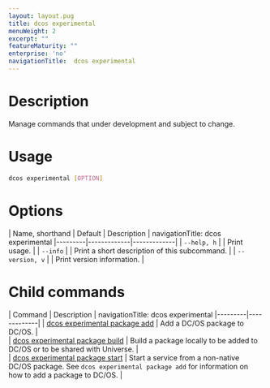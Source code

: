 ```yaml
---
layout: layout.pug
title: dcos experimental
menuWeight: 2
excerpt: ""
featureMaturity: ""
enterprise: 'no'
navigationTitle:  dcos experimental
---
```


<!-- This source repo for this topic is https://github.com/dcos/dcos-docs -->

    
# Description
Manage commands that under development and subject to change.

# Usage

```bash
dcos experimental [OPTION]
```

# Options

| Name, shorthand | Default | Description |
navigationTitle:  dcos experimental
|---------|-------------|-------------|
| `--help, h`   |             |  Print usage. |
| `--info`   |             |  Print a short description of this subcommand. |
| `--version, v`   |             | Print version information. |  

# Child commands

| Command | Description |
navigationTitle:  dcos experimental
|---------|-------------|
| [dcos experimental package add](/1.9/cli/command-reference/dcos-experimental/dcos-experimental-package-add/)   |  Add a DC/OS package to DC/OS. |     
| [dcos experimental package build](/1.9/cli/command-reference/dcos-experimental/dcos-experimental-package-build/)   |  Build a package locally to be added to DC/OS or to be shared with Universe. |     
| [dcos experimental package start](/1.9/cli/command-reference/dcos-experimental/dcos-experimental-package-start/)   |  Start a service from a non-native DC/OS package. See `dcos experimental package add` for information on how to add a package to DC/OS. |   
